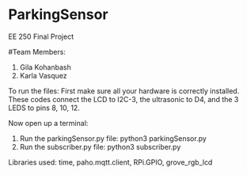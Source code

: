 # ParkingSensor
EE 250 Final Project 


#Team Members:
 1. Gila Kohanbash
 2. Karla Vasquez

To run the files:
First make sure all your hardware is correctly installed. 
These codes connect the LCD to I2C-3, the ultrasonic to D4, and the 3 LEDS to pins 8, 10, 12.

Now open up a terminal:
1. Run the parkingSensor.py file: python3 parkingSensor.py
2. Run the subscriber.py file: python3 subscriber.py


Libraries used: time, paho.mqtt.client, RPi.GPIO, grove_rgb_lcd
